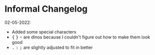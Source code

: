# Informal Changelog

02-05-2022:
- Added some special characters
- <kbd>{</kbd> <kbd>}</kbd> <kbd>~</kbd> are dinos because I couldn't figure out how to make them look good
- <kbd>.</kbd> <kbd>:</kbd> <kbd>;</kbd> are slightly adjusted to fit in better
